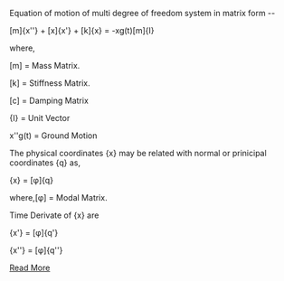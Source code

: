 Equation of motion of multi degree of freedom system in matrix form -- <br>

[m]{x''} + [x]{x'} + [k]{x} = -xg(t)[m]{I} <br>

where, <br>

[m] = Mass Matrix. <br>

[k] = Stiffness Matrix. <br>

[c] = Damping Matrix <br>

{I} = Unit Vector <br>

x''g(t) = Ground Motion

The physical coordinates {x} may be related with normal or prinicipal coordinates {q} as,<br>

{x} = [φ]{q}<br>

where,[φ] = Modal Matrix.<br>

Time Derivate of {x} are<br>

{x'} = [φ]{q'}<br>

{x''} = [φ]{q''}<br>


[Read More](docs/6.Theory.pdf)

